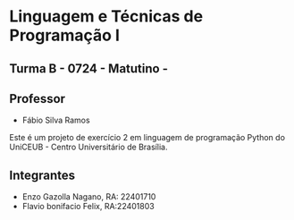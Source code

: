 # Linguagem e Técnicas de Programação I
## Turma B - 0724 - Matutino -

## Professor
- Fábio Silva Ramos

Este é um projeto de exercício 2 em linguagem de programação Python do UniCEUB - Centro Universitário de Brasília.

## Integrantes
- Enzo Gazolla Nagano, RA: 22401710
- Flavio bonifacio Felix, RA:22401803
